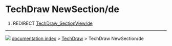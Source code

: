 # TechDraw NewSection/de
1.  REDIRECT [TechDraw_SectionView/de](TechDraw_SectionView/de.md)



---
![](images/Button_right.svg) [documentation index](../README.md) > [TechDraw](TechDraw_Workbench.md) > TechDraw NewSection/de
